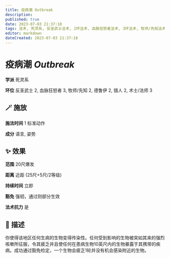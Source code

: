 ```yaml
---
title: 疫病潮 Outbreak
description: 
published: true
date: 2023-07-03 21:37:18
tags: 法术, 死灵系, 反圣武士法术, 2环法术, 血脉狂怒者法术, 3环法术, 牧师/先知法术, 德鲁伊法术, 猎人法术, 术士/法师法术
editor: markdown
dateCreated: 2023-07-03 21:37:18
---
```


# **疫病潮** *Outbreak*

**学派** 死灵系 

**环位** 反圣武士 2, 血脉狂怒者 3, 牧师/先知 2, 德鲁伊 2, 猎人 2, 术士/法师 3

## 🪄 施放

**施法时间** 1 标准动作

**成分** 语言, 姿势

## ✨ 效果  

**范围** 20尺爆发

**距离** 近距 (25尺+5尺/2等级)  

**持续时间** 立即 

**豁免** 强韧，通过则部分生效

**法术抗力** 是

## 📖 描述

你使得该地区任何生病的生物变得传染性。任何受到影响的生物被突如其来的强烈咳嗽所征服，令其疲乏并且使任何在患病生物10英尺内的生物暴露于其携带的疾病。成功通过豁免检定，一个生物会疲乏1轮并没有机会感染附近的生物。
    